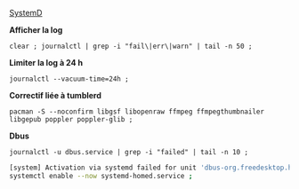 [SystemD](https://github.com/dexter74/Archlinux/blob/main/Documentation/SystemD.MD)


**Afficher la log**
```
clear ; journalctl | grep -i "fail\|err\|warn" | tail -n 50 ;
```

**Limiter la log à 24 h**
```
journalctl --vacuum-time=24h ;
```

**Correctif liée à tumblerd**

```
pacman -S --noconfirm libgsf libopenraw ffmpeg ffmpegthumbnailer libgepub poppler poppler-glib ;
```


**Dbus**
```
journalctl -u dbus.service | grep -i "failed" | tail -n 10 ;
```


```bash
[system] Activation via systemd failed for unit 'dbus-org.freedesktop.home1.service': Unit dbus-org.freedesktop.home1.service not found.
systemctl enable --now systemd-homed.service ;
```

